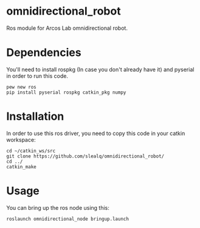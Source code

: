 # omnidirectional_robot
Ros module for Arcos Lab omnidirectional robot.

# Dependencies 
You'll need to install rospkg (In case you don't already have it) and pyserial in order to run this code.

    pew new ros
    pip install pyserial rospkg catkin_pkg numpy
  
# Installation
In order to use this ros driver, you need to copy this code in your catkin workspace:
  
    cd ~/catkin_ws/src
    git clone https://github.com/slealq/omnidirectional_robot/ 
    cd ../
    catkin_make
  
# Usage
You can bring up the ros node using this: 
  
    roslaunch omnidirectional_node bringup.launch
